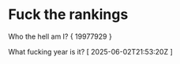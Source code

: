 # Fuck the rankings

Who the hell am I?
{ 19977929 }

What fucking year is it?
[ 2025-06-02T21:53:20Z ]
